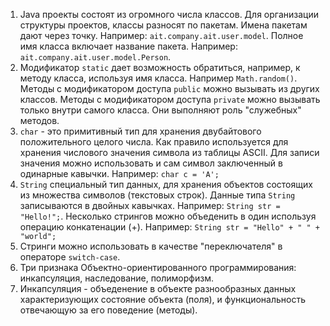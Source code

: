 1. Java проекты состоят из огромного числа классов. Для организации структуры проектов, классы разносят по пакетам.
   Имена пакетам дают через точку. Например: ``ait.company.ait.user.model``. Полное имя класса включает название пакета. Например:
   ``ait.company.ait.user.model.Person``. 
2. Модификатор ``static`` дает возможность обратиться, например, к методу класса, используя имя класса. Например 
   ``Math.random()``. Методы с модификатором доступа ``public`` можно вызывать из других классов. Методы с модификатором 
   доступа ``private`` можно вызывать только внутри самого класса. Они выполняют роль "служебных" методов.
3. ``char`` - это примитивный тип для хранения двубайтового положительного целого числа. Как правило используется для 
   хранения числового значения символа из таблицы ASCII. Для записи значения можно использовать и сам символ 
   заключенный в одинарные кавычки. Например: ``char c = 'A';``
4. ``String`` специальный тип данных, для хранения объектов состоящих из множества символов (текстовых строк). Данные типа 
   ``String``  записываются в двойных кавычках. Например: ``String str = "Hello!";``. Несколько стрингов можно объеденить в 
   один используя операцию конкатенации (+). Например: ``String str = "Hello" + " " + "world";``
5. Стринги можно использовать в качестве "переключателя" в операторе ``switch-case``.
6. Три признака Объектно-ориентированного программирования: инкапсуляция, наследование, полиморфизм.
7. Инкапсуляция - объеденение в объекте разнообразных данных характеризующих состояние объекта (поля), и 
   функциональность отвечающую за его поведение (методы).